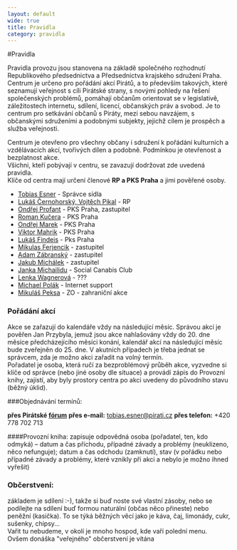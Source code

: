 ```yaml
---
layout: default
wide: true
title: Pravidla
category: pravidla
---
```

#Pravidla

Pravidla provozu jsou stanovena na základě společného rozhodnutí Republikového předsednictva a Předsednictva krajského sdružení Praha.
Centrum je určeno pro pořádání akcí Pirátů, a to především takových, které seznamují veřejnost s cíli Pirátské strany, s novými pohledy na řešení společenských problémů, pomáhají občanům orientovat se v legislativě, záležitostech internetu, sdílení, licencí, občanských práv a svobod. Je to centrum pro setkávání občanů s Piráty, mezi sebou navzájem, s občanskými sdruženími a podobnými subjekty, jejichž cílem je prospěch a služba veřejnosti.

Centrum je otevřeno pro všechny občany i sdružení k pořádání kulturních a vzdělávacích akcí, tvořivých dílen a podobně. Podmínkou je otevřenost a bezplatnost akce.  
Všichni, kteří pobývají v centru, se zavazují dodržovat zde uvedená pravidla.  
Klíče od centra mají určení členové **RP a PKS Praha** a jimi pověřené osoby.

  * [Tobias Esner] - Správce sídla
  * [Lukáš Černohorský, Vojtěch Pikal] - RP
  * [Ondřej Profant] - PKS Praha, zastupitel
  * [Roman Kučera] - PKS Praha
  * [Ondřej Marek] - PKS Praha
  * [Viktor Mahrik] - PKS Praha
  * [Lukáš Findeis] - Pks Praha
  * [Mikulas Ferjencik] - zastupitel
  * [Adam Zábranský] - zastupitel
  * [Jakub Michálek] - zastupitel
  * [Janka Michailidu] - Social Canabis Club
  * [Lenka Wagnerová] - ???
  * [Michael Polák] - Internet support
  * [Mikuláš Peksa] - ZO - zahraniční akce

### Pořádání akcí

Akce se zařazují do kalendáře vždy na následující měsíc. Správou akcí je pověřen Jan Przybyla, jemuž jsou akce nahlašovány vždy do 20. dne měsíce předcházejícího měsíci konání, kalendář akcí na následující měsíc bude zveřejněn do 25. dne. V akutních případech je třeba jednat se správcem, zda je možno akci zařadit na volný termín.  
Pořadatel je osoba, která ručí za bezproblémový průběh akce, vyzvedne si klíče od správce (nebo jiné osoby dle situace) a provádí zápis do Provozní knihy, zajistí, aby byly prostory centra po akci uvedeny do původního stavu (běžný úklid).  

###Objednávání termínů:

**přes Pirátské [fórum]**
**přes e-mail:** tobias.esner@pirati.cz
**přes telefon:** +420 778 702 713

####Provozní kniha:
zapisuje odpovědná osoba (pořadatel, ten, kdo odmyká) – datum a čas příchodu, případné závady a problémy (neuklizeno, něco nefunguje); datum a čas odchodu (zamknutí), stav (v pořádku nebo případné závady a problémy, které vznikly při akci a nebylo je možno ihned vyřešit)  

### Občerstvení:
základem je sdílení :-), takže si buď noste své vlastní zásoby, nebo se podílejte na sdílení buď formou naturální (občas něco přineste) nebo peněžní (kasička). To se týká běžných věcí jako je káva, čaj, limonády, cukr, sušenky, chipsy...  
Vařit tu nebudeme, v okolí je mnoho hospod, kde vaří polední menu.  
Ovšem donáška "veřejného" občerstvení je vítána

[fórum]: https://forum.pirati.cz/kajuta-praha-f686/zadost-o-zarazeni-do-programu-t21961.html
[Tobias Esner]: http://www.pirati.cz/lide/tobias_esner
[Lukáš Černohorský, Vojtěch Pikal]: http://www.pirati.cz/rp/start
[Ondřej Profant]: http://www.pirati.cz/lide/ondre_profant
[Roman Kučera]: http://www.pirati.cz/lide/roman_kucera
[Ondřej Marek]: http://www.pirati.cz/lide/ondrej_marek
[Viktor Mahrik]: http://www.pirati.cz/lide/viktor_mahrik
[Mikulas Ferjencik]: http://www.pirati.cz/lide/mikulas_ferjencik
[Adam Zábranský]: http://www.pirati.cz/lide/adam_zabramsky
[Jakub Michálek]: http://www.pirati.cz/lide/jakub_michalek
[Janka Michailidu]: http://www.pirati.cz/lide/janka_michailidu
[Lenka Wagnerová]: http://www.pirati.cz/lide/lenka_wagnerova
[Michael Polák]: http://www.pirati.cz/lide/michael_polak
[Mikuláš Peksa]: http://www.pirati.cz/lide/mikulas_peksa
[Lukáš Findeis]: http://www.pirati.cz/lide/lukas_findeis
